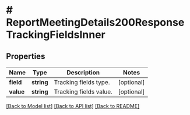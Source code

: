 # # ReportMeetingDetails200ResponseTrackingFieldsInner

## Properties

Name | Type | Description | Notes
------------ | ------------- | ------------- | -------------
**field** | **string** | Tracking fields type. | [optional]
**value** | **string** | Tracking fields value. | [optional]

[[Back to Model list]](../../README.md#models) [[Back to API list]](../../README.md#endpoints) [[Back to README]](../../README.md)
